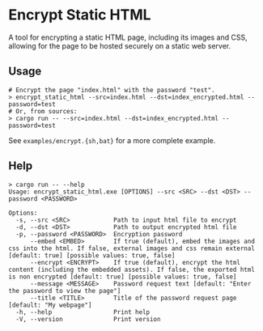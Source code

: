 # Encrypt Static HTML

A tool for encrypting a static HTML page, including its images and CSS, allowing for the page to be hosted securely on a static web server.

## Usage

```shell
# Encrypt the page "index.html" with the password "test".
> encrypt_static_html --src=index.html --dst=index_encrypted.html --password=test
# Or, from sources:
> cargo run -- --src=index.html --dst=index_encrypted.html --password=test
```

See `examples/encrypt.{sh,bat}` for a more complete example.

## Help

```shell
> cargo run -- --help
Usage: encrypt_static_html.exe [OPTIONS] --src <SRC> --dst <DST> --password <PASSWORD>

Options:
  -s, --src <SRC>            Path to input html file to encrypt
  -d, --dst <DST>            Path to output encrypted html file
  -p, --password <PASSWORD>  Encryption password
      --embed <EMBED>        If true (default), embed the images and css into the html. If false, external images and css remain external [default: true] [possible values: true, false]
      --encrypt <ENCRYPT>    If true (default), encrypt the html content (including the embedded assets). If false, the exported html is non encrypted [default: true] [possible values: true, false]
      --message <MESSAGE>    Password request text [default: "Enter the password to view the page"]
      --title <TITLE>        Title of the password request page [default: "My webpage"]
  -h, --help                 Print help
  -V, --version              Print version
```
